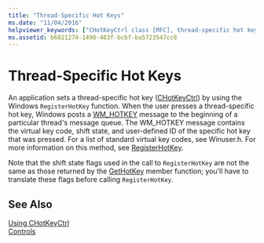 ```yaml
---
title: "Thread-Specific Hot Keys"
ms.date: "11/04/2016"
helpviewer_keywords: ["CHotKeyCtrl class [MFC], thread-specific hot keys", "keyboard shortcuts [MFC], hot keys", "threading [MFC], hot keys in CHotKeyCtrl", "access keys [MFC], hot keys"]
ms.assetid: b6021274-1498-483f-bcbf-ba5723547cc8
---
```

# Thread-Specific Hot Keys

An application sets a thread-specific hot key ([CHotKeyCtrl](../mfc/reference/chotkeyctrl-class.md)) by using the Windows `RegisterHotKey` function. When the user presses a thread-specific hot key, Windows posts a [WM_HOTKEY](/windows/desktop/inputdev/wm-hotkey) message to the beginning of a particular thread's message queue. The WM_HOTKEY message contains the virtual key code, shift state, and user-defined ID of the specific hot key that was pressed. For a list of standard virtual key codes, see Winuser.h. For more information on this method, see [RegisterHotKey](/windows/desktop/api/winuser/nf-winuser-registerhotkey).

Note that the shift state flags used in the call to `RegisterHotKey` are not the same as those returned by the [GetHotKey](../mfc/reference/chotkeyctrl-class.md#gethotkey) member function; you'll have to translate these flags before calling `RegisterHotKey`.

## See Also

[Using CHotKeyCtrl](../mfc/using-chotkeyctrl.md)<br/>
[Controls](../mfc/controls-mfc.md)

